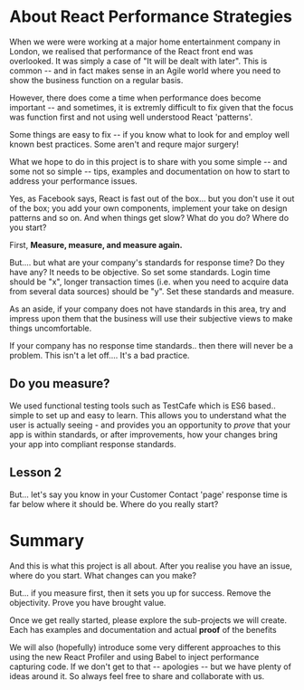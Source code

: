 # About React Performance Strategies

When we were were working at a major home entertainment company in London, we realised that performance of the React front end was overlooked.  It was simply a case of "It will be dealt with later".  This is common -- and in fact makes sense in an Agile world where you need to show the business function on a regular basis.

However, there does come a time when performance does become important -- and sometimes, it is extremly difficult to fix given that the focus was function first and not using well understood React 'patterns'.  

Some things are easy to fix -- if you know what to look for and employ well known best practices.  Some aren't and requre major surgery!

What we hope to do in this project is to share with you some simple -- and some not so simple -- tips, examples and documentation on how to start to address your performance issues.

Yes, as Facebook says, React is fast out of the box... but you don't use it out of the box; you add your own components, implement your take on design patterns and so on.  And when things get slow?  What do you do?  Where do you start?

First, **Measure, measure, and measure again.**  

But.... but what are your company's standards for response time?  Do they have any?  It needs to be objective.  So set some standards.  Login time should be "x", longer transaction times (i.e. when you need to acquire data from several data sources) should be "y".  Set these standards and measure.

As an aside, if your company does not have standards in this area, try and impress upon them that the business will use their subjective views to make things uncomfortable. 

If your company has no response time standards.. then there will never be a problem.  This isn't a let off.... It's a bad practice.

## Do you measure?

We used functional testing tools such as TestCafe which is ES6 based.. simple to set up and easy to learn.  This allows you to understand what the user is actually seeing - and provides you an opportunity to *prove* that your app is within standards, or after improvements, how your changes bring your app into compliant response standards.

## Lesson 2

But... let's say you know in your Customer Contact 'page' response time is far below where it should be.  Where do you really start?

# Summary

And this is what this project is all about.  After you realise you have an issue, where do you start.  What changes can you make?

But... if you measure first, then it sets you up for success.  Remove the objectivity. Prove you have brought value.

Once we get really started, please explore the sub-projects we will create.  Each has examples and documentation and actual **proof** of the benefits

We will also (hopefully) introduce some very different approaches to this using the new React Profiler and using Babel to inject performance capturing code.  If we don't get to that -- apologies -- but we have plenty of ideas around it.  So always feel free to share and collaborate with us.



